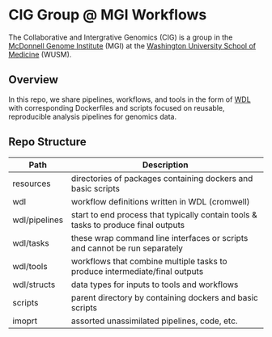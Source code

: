 # CIG Group @ MGI Workflows

The Collaborative and Intergrative Genomics (CIG) is a group in the [McDonnell Genome Institute](https://www.genome.wustl.edu/) (MGI) at the [Washington University School of Medicine](https://medicine.wustl.edu/) (WUSM).

## Overview

In this repo, we share pipelines, workflows, and tools in the form of [WDL](https://github.com/openwdl/wdl/blob/main/versions/1.1/SPEC.md) with corresponding Dockerfiles and scripts focused on reusable, reproducible analysis pipelines for genomics data.  

## Repo Structure

| Path | Description |
| --- | --- |
| resources     | directories of packages containing dockers and basic scripts |
| wdl           | workflow definitions written in WDL (cromwell) |
| wdl/pipelines | start to end process that typically contain tools & tasks to produce final outputs |
| wdl/tasks     | these wrap command line interfaces or scripts and cannot be run separately |
| wdl/tools     | workflows that combine multiple tasks to produce intermediate/final outputs |
| wdl/structs   | data types for inputs to tools and workflows |
| scripts       | parent directory by containing dockers and basic scripts |
| imoprt        | assorted unassimilated pipelines, code, etc. |
